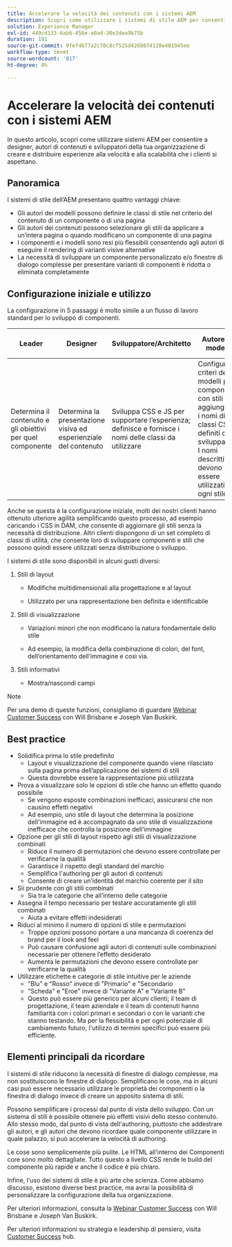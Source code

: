 ```yaml
---
title: Accelerare la velocità dei contenuti con i sistemi AEM
description: Scopri come utilizzare i sistemi di stile AEM per consentire a designer, autori di contenuti e sviluppatori della tua organizzazione di creare e distribuire esperienze alla velocità e alla scalabilità che i clienti si aspettano.
solution: Experience Manager
exl-id: 449cd133-6ab6-456e-a0ad-30e3dea9b75b
duration: 191
source-git-commit: 9fef4b77a2c70c8cf525d42686f4120e481945ee
workflow-type: tm+mt
source-wordcount: '817'
ht-degree: 0%

---
```


# Accelerare la velocità dei contenuti con i sistemi AEM

In questo articolo, scopri come utilizzare sistemi AEM per consentire a designer, autori di contenuti e sviluppatori della tua organizzazione di creare e distribuire esperienze alla velocità e alla scalabilità che i clienti si aspettano.

## Panoramica

I sistemi di stile dell’AEM presentano quattro vantaggi chiave:

* Gli autori dei modelli possono definire le classi di stile nel criterio del contenuto di un componente o di una pagina
* Gli autori dei contenuti possono selezionare gli stili da applicare a un’intera pagina o quando modificano un componente di una pagina
* I componenti e i modelli sono resi più flessibili consentendo agli autori di eseguire il rendering di varianti visive alternative
* La necessità di sviluppare un componente personalizzato e/o finestre di dialogo complesse per presentare varianti di componenti è ridotta o eliminata completamente

## Configurazione iniziale e utilizzo

La configurazione in 5 passaggi è molto simile a un flusso di lavoro standard per lo sviluppo di componenti.

| **Leader** | **Designer** | **Sviluppatore/Architetto** | **Autore del modello** | **Autore del contenuto** |
| --- | --- | --- | --- | --- |
| Determina il contenuto e gli obiettivi per quel componente | Determina la presentazione visiva ed esperienziale del contenuto | Sviluppa CSS e JS per supportare l’esperienza; definisce e fornisce i nomi delle classi da utilizzare | Configura i criteri dei modelli per i componenti con stili aggiungendo i nomi di classi CSS definiti dagli sviluppatori. I nomi descrittivi devono essere utilizzati per ogni stile. | Durante la creazione di pagine, applica gli stili necessari per ottenere l’aspetto desiderato |

Anche se questa è la configurazione iniziale, molti dei nostri clienti hanno ottenuto ulteriore agilità semplificando questo processo, ad esempio caricando i CSS in DAM, che consente di aggiornare gli stili senza la necessità di distribuzione. Altri clienti dispongono di un set completo di classi di utilità, che consente loro di sviluppare componenti e stili che possono quindi essere utilizzati senza distribuzione o sviluppo.

I sistemi di stile sono disponibili in alcuni gusti diversi:

1. Stili di layout

   * Modifiche multidimensionali alla progettazione e al layout

   * Utilizzato per una rappresentazione ben definita e identificabile

1. Stili di visualizzazione
   * Variazioni minori che non modificano la natura fondamentale dello stile

   * Ad esempio, la modifica della combinazione di colori, del font, dell’orientamento dell’immagine e così via.

1. Stili informativi

   * Mostra/nascondi campi

>[!NOTE]
>
>Per una demo di queste funzioni, consigliamo di guardare [Webinar Customer Success](https://adobecustomersuccess.adobeconnect.com/pob610c9mffjmp4/) con Will Brisbane e Joseph Van Buskirk.

## Best practice

* Solidifica prima lo stile predefinito
   * Layout e visualizzazione del componente quando viene rilasciato sulla pagina prima dell’applicazione dei sistemi di stili
   * Questa dovrebbe essere la rappresentazione più utilizzata
* Prova a visualizzare solo le opzioni di stile che hanno un effetto quando possibile
   * Se vengono esposte combinazioni inefficaci, assicurarsi che non causino effetti negativi
   * Ad esempio, uno stile di layout che determina la posizione dell&#39;immagine ed è accompagnato da uno stile di visualizzazione inefficace che controlla la posizione dell&#39;immagine
* Opzione per gli stili di layout rispetto agli stili di visualizzazione combinati
   * Riduce il numero di permutazioni che devono essere controllate per verificarne la qualità
   * Garantisce il rispetto degli standard del marchio
   * Semplifica l&#39;authoring per gli autori di contenuti
   * Consente di creare un’identità del marchio coerente per il sito
* Sii prudente con gli stili combinati
   * Sia tra le categorie che all’interno delle categorie
* Assegna il tempo necessario per testare accuratamente gli stili combinati
   * Aiuta a evitare effetti indesiderati
* Riduci al minimo il numero di opzioni di stile e permutazioni
   * Troppe opzioni possono portare a una mancanza di coerenza del brand per il look and feel
   * Può causare confusione agli autori di contenuti sulle combinazioni necessarie per ottenere l’effetto desiderato
   * Aumenta le permutazioni che devono essere controllate per verificarne la qualità
* Utilizzare etichette e categorie di stile intuitive per le aziende
   * &quot;Blu&quot; e &quot;Rosso&quot; invece di &quot;Primario&quot; e &quot;Secondario
   * &quot;Scheda&quot; e &quot;Eroe&quot; invece di &quot;Variante A&quot; e &quot;Variante B&quot;
   * Questo può essere più generico per alcuni clienti; il team di progettazione, il team aziendale e il team di contenuti hanno familiarità con i colori primari e secondari o con le varianti che stanno testando. Ma per la flessibilità e per ogni potenziale di cambiamento futuro, l&#39;utilizzo di termini specifici può essere più efficiente.

## Elementi principali da ricordare

I sistemi di stile riducono la necessità di finestre di dialogo complesse, ma non sostituiscono le finestre di dialogo. Semplificano le cose, ma in alcuni casi può essere necessario utilizzare le proprietà dei componenti o la finestra di dialogo invece di creare un apposito sistema di stili.

Possono semplificare i processi dal punto di vista dello sviluppo. Con un sistema di stili è possibile ottenere più effetti visivi dello stesso contenuto. Allo stesso modo, dal punto di vista dell&#39;authoring, piuttosto che addestrare gli autori, e gli autori che devono ricordare quale componente utilizzare in quale palazzo, si può accelerare la velocità di authoring.

Le cose sono semplicemente più pulite. Le HTML all’interno dei Componenti core sono molto dettagliate. Tutto questo a livello CSS rende le build del componente più rapide e anche il codice è più chiaro.

Infine, l&#39;uso dei sistemi di stile è più arte che scienza. Come abbiamo discusso, esistono diverse best practice, ma avrai la possibilità di personalizzare la configurazione della tua organizzazione.

Per ulteriori informazioni, consulta la [Webinar Customer Success](https://adobecustomersuccess.adobeconnect.com/pob610c9mffjmp4/) con Will Brisbane e Joseph Van Buskirk.

Per ulteriori informazioni su strategia e leadership di pensiero, visita [Customer Success](https://experienceleague.adobe.com/docs/customer-success/customer-success/overview.html) hub.

